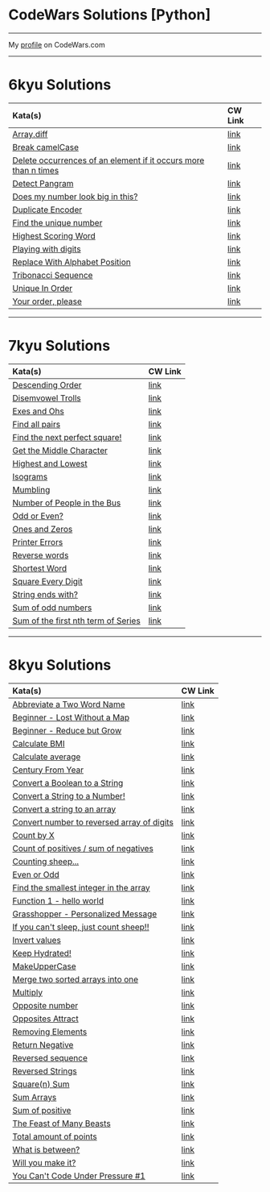 # CodeWars Solutions [Python]
___

My [profile](https://www.codewars.com/users/FargoPVE) on CodeWars.com
___
# 6kyu Solutions
| Kata(s)                                                                                                                                  | CW Link                                                             |
|:-----------------------------------------------------------------------------------------------------------------------------------------|:--------------------------------------------------------------------|
| [Array.diff](https://github.com/FargoPVE/codewars_solution_python/blob/main/6kyuKata/array_diff.md)                          | [link](https://www.codewars.com/kata/523f5d21c841566fde000009)      |
| [Break camelCase](https://github.com/FargoPVE/codewars_solution_python/blob/main/6kyuKata/break_camel_case.md)                          | [link](https://www.codewars.com/kata/5208f99aee097e6552000148)      |
| [Delete occurrences of an element if it occurs more than n times](https://github.com/FargoPVE/codewars_solution_python/blob/main/6kyuKata/delete_occurrences_of_an_element_if_it_occurs_more_than_n_times.md)                          | [link](https://www.codewars.com/kata/554ca54ffa7d91b236000023)      |
| [Detect Pangram](https://github.com/FargoPVE/codewars_solution_python/blob/main/6kyuKata/detect_pangram.md)                          | [link](https://www.codewars.com/kata/545cedaa9943f7fe7b000048)      |
| [Does my number look big in this?](https://github.com/FargoPVE/codewars_solution_python/blob/main/6kyuKata/does_my_number_look_big_in_this.md)                          | [link](https://www.codewars.com/kata/5287e858c6b5a9678200083c)      |
| [Duplicate Encoder](https://github.com/FargoPVE/codewars_solution_python/blob/main/6kyuKata/duplicate_encoder.md)                          | [link](https://www.codewars.com/kata/54b42f9314d9229fd6000d9c)      |
| [Find the unique number](https://github.com/FargoPVE/codewars_solution_python/blob/main/6kyuKata/find_the_unique_number.md)                          | [link](https://www.codewars.com/kata/585d7d5adb20cf33cb000235)      |
| [Highest Scoring Word](https://github.com/FargoPVE/codewars_solution_python/blob/main/6kyuKata/highest_scoring_word.md)                          | [link](https://www.codewars.com/kata/57eb8fcdf670e99d9b000272)      |
| [Playing with digits](https://github.com/FargoPVE/codewars_solution_python/blob/main/6kyuKata/playing_with_digits.md)                          | [link](https://www.codewars.com/kata/5552101f47fc5178b1000050)      |
| [Replace With Alphabet Position](https://github.com/FargoPVE/codewars_solution_python/blob/main/6kyuKata/replace_with_alphabet_position.md)                          | [link](https://www.codewars.com/kata/546f922b54af40e1e90001da)      |
| [Tribonacci Sequence](https://github.com/FargoPVE/codewars_solution_python/blob/main/6kyuKata/tribonacci_sequence.md)                          | [link](https://www.codewars.com/kata/556deca17c58da83c00002db)      |
| [Unique In Order](https://github.com/FargoPVE/codewars_solution_python/blob/main/6kyuKata/unique_In_order.md)                          | [link](https://www.codewars.com/kata/54e6533c92449cc251001667)      |
| [Your order, please](https://github.com/FargoPVE/codewars_solution_python/blob/main/6kyuKata/your_order_please.md)                          | [link](https://www.codewars.com/kata/55c45be3b2079eccff00010f)      |
___

# 7kyu Solutions
| Kata(s)                                                                                                                                  | CW Link                                                             |
|:-----------------------------------------------------------------------------------------------------------------------------------------|:--------------------------------------------------------------------|
| [Descending Order](https://github.com/FargoPVE/codewars_solution_python/blob/main/7kyuKata/descending_order.md)                          | [link](https://www.codewars.com/kata/5467e4d82edf8bbf40000155)      |
| [Disemvowel Trolls](https://github.com/FargoPVE/codewars_solution_python/blob/main/7kyuKata/disemvowel_trolls.md)                        | [link](https://www.codewars.com/kata/52fba66badcd10859f00097e)      |
| [Exes and Ohs](https://github.com/FargoPVE/codewars_solution_python/blob/main/7kyuKata/exes_and_ohs.md)                                  | [link](https://www.codewars.com/kata/55908aad6620c066bc00002a)      |
| [Find all pairs](https://github.com/FargoPVE/codewars_solution_python/blob/main/7kyuKata/find_all_pairs.md)                              | [link](https://www.codewars.com/kata/5c55ad8c9d76d41a62b4ede3)      |
| [Find the next perfect square!](https://github.com/FargoPVE/codewars_solution_python/blob/main/7kyuKata/find_the_next_perfect_square.md) | [link](https://www.codewars.com/kata/56269eb78ad2e4ced1000013)      |
| [Get the Middle Character](https://github.com/FargoPVE/codewars_solution_python/blob/main/7kyuKata/get_the_middle_character.md)          | [link](https://www.codewars.com/kata/56747fd5cb988479af000028)      |
| [Highest and Lowest](https://github.com/FargoPVE/codewars_solution_python/blob/main/7kyuKata/highest_and_lowest.md)                      | [link](https://www.codewars.com/kata/554b4ac871d6813a03000035)      |
| [Isograms](https://github.com/FargoPVE/codewars_solution_python/blob/main/7kyuKata/isograms.md)                                          | [link](https://www.codewars.com/kata/54ba84be607a92aa900000f1)      |
| [Mumbling](https://github.com/FargoPVE/codewars_solution_python/blob/main/7kyuKata/mumbling.md)                                          | [link](https://www.codewars.com/kata/5667e8f4e3f572a8f2000039)      |
| [Number of People in the Bus](https://github.com/FargoPVE/codewars_solution_python/blob/main/7kyuKata/number_of_people_in_the_bus.md)    | [link](https://www.codewars.com/kata/5648b12ce68d9daa6b000099)      |
| [Odd or Even?](https://github.com/FargoPVE/codewars_solution_python/blob/main/7kyuKata/odd_or_even.md)                              | [link](https://www.codewars.com/kata/5949481f86420f59480000e7)      |
| [Ones and Zeros](https://github.com/FargoPVE/codewars_solution_python/blob/main/7kyuKata/ones_and_zeros.md)                          | [link](https://www.codewars.com/kata/578553c3a1b8d5c40300037c)      |
| [Printer Errors](https://github.com/FargoPVE/codewars_solution_python/blob/main/7kyuKata/printer_errors.md)                          | [link](https://www.codewars.com/kata/56541980fa08ab47a0000040)      |
| [Reverse words](https://github.com/FargoPVE/codewars_solution_python/blob/main/7kyuKata/reverse_words.md)                          | [link](https://www.codewars.com/kata/5259b20d6021e9e14c0010d4)      |
| [Shortest Word](https://github.com/FargoPVE/codewars_solution_python/blob/main/7kyuKata/shortest_word.md)                          | [link](https://www.codewars.com/kata/57cebe1dc6fdc20c57000ac9)      |
| [Square Every Digit](https://github.com/FargoPVE/codewars_solution_python/blob/main/7kyuKata/square_every_digit.md)                          | [link](https://www.codewars.com/kata/546e2562b03326a88e000020)      |
| [String ends with?](https://github.com/FargoPVE/codewars_solution_python/blob/main/7kyuKata/string_ends_with.md)                          | [link](https://www.codewars.com/kata/51f2d1cafc9c0f745c00037d)      |
| [Sum of odd numbers](https://github.com/FargoPVE/codewars_solution_python/blob/main/7kyuKata/sum_of_odd_numbers.md)                          | [link](https://www.codewars.com/kata/55fd2d567d94ac3bc9000064)      |
| [Sum of the first nth term of Series](https://github.com/FargoPVE/codewars_solution_python/blob/main/7kyuKata/sum_of_the_first_nth_term_of_series.md)                          | [link](https://www.codewars.com/kata/555eded1ad94b00403000071)      |
___
# 8kyu Solutions

| Kata(s)                                                                                                                                                                  | CW Link                                                                  |
|:-------------------------------------------------------------------------------------------------------------------------------------------------------------------------|:-------------------------------------------------------------------------|
| [Abbreviate a Two Word Name](https://github.com/FargoPVE/codewars_solution_python/blob/main/8kyuKata/abbreviate_a_two_word_name.md)                                      | [link](https://www.codewars.com/kata/57eadb7ecd143f4c9c0000a3)           |
| [Beginner - Lost Without a Map](https://github.com/FargoPVE/codewars_solution_python/blob/main/8kyuKata/beginner_lost_without_a_map.md)                                  | [link](https://www.codewars.com/kata/57f781872e3d8ca2a000007e)           |
| [Beginner - Reduce but Grow](https://github.com/FargoPVE/codewars_solution_python/blob/main/8kyuKata/beginner_reduce_but_grow.md)                                        | [link](https://www.codewars.com/kata/57f780909f7e8e3183000078)           |
| [Calculate BMI](https://github.com/FargoPVE/codewars_solution_python/blob/main/8kyuKata/calculate_BMI.md)                                                                | [link](https://www.codewars.com/kata/57a429e253ba3381850000fb)           |
| [Calculate average](https://github.com/FargoPVE/codewars_solution_python/blob/main/8kyuKata/calculate_average.md)                                                        | [link](https://www.codewars.com/kata/57a2013acf1fa5bfc4000921)           |
| [Century From Year](https://github.com/FargoPVE/codewars_solution_python/blob/main/8kyuKata/century_from_year.md)                                                        | [link](https://www.codewars.com/kata/5a3fe3dde1ce0e8ed6000097)           |
| [Convert a Boolean to a String](https://github.com/FargoPVE/codewars_solution_python/blob/main/8kyuKata/convert_a_boolean_to_a_string.md)                                | [link](https://www.codewars.com/kata/551b4501ac0447318f0009cd)           |
| [Convert a String to a Number!](https://github.com/FargoPVE/codewars_solution_python/blob/main/8kyuKata/convert_a_string_to_a_number.md)                                 | [link](https://www.codewars.com/kata/544675c6f971f7399a000e79)           |
| [Convert a string to an array](https://github.com/FargoPVE/codewars_solution_python/blob/main/8kyuKata/convert_a_string_to_an_array.md)                                  | [link](https://www.codewars.com/kata/57e76bc428d6fbc2d500036d)           |
| [Convert number to reversed array of digits](https://github.com/FargoPVE/codewars_solution_python/blob/main/8kyuKata/convert_number_to_reversed_array_of_digits.md)      | [link](https://www.codewars.com/kata/5583090cbe83f4fd8c000051)           |
| [Count by X](https://github.com/FargoPVE/codewars_solution_python/blob/main/8kyuKata/count_by_x.md)                                                                      | [link](https://www.codewars.com/kata/5513795bd3fafb56c200049e)           |
| [Count of positives / sum of negatives](https://github.com/FargoPVE/codewars_solution_python/blob/main/8kyuKata/count_of_positives_sum_of_negatives.md)                  | [link](https://www.codewars.com/kata/576bb71bbbcf0951d5000044)           |
| [Counting sheep...](https://github.com/FargoPVE/codewars_solution_python/blob/main/8kyuKata/counting_sheep.md)                                                           | [link](https://www.codewars.com/kata/54edbc7200b811e956000556)           |
| [Even or Odd](https://github.com/FargoPVE/codewars_solution_python/blob/main/8kyuKata/even_or_odd.md)                                                                    | [link](https://www.codewars.com/kata/53da3dbb4a5168369a0000fe)           |
| [Find the smallest integer in the array](https://github.com/FargoPVE/codewars_solution_python/blob/main/8kyuKata/find_the_smallest_integer_in_the_array.md)              | [link](https://www.codewars.com/kata/55a2d7ebe362935a210000b2)           |
| [Function 1 - hello world](https://github.com/FargoPVE/codewars_solution_python/blob/main/8kyuKata/function_1_hello%20world.md)                                          | [link](https://www.codewars.com/kata/523b4ff7adca849afe000035)           |
| [Grasshopper - Personalized Message](https://github.com/FargoPVE/codewars_solution_python/blob/main/8kyuKata/grasshopper_personalized_message.md)                        | [link](https://www.codewars.com/kata/5772da22b89313a4d50012f7)           |
| [If you can't sleep, just count sheep!!](https://github.com/FargoPVE/codewars_solution_python/blob/main/8kyuKata/if_you_cant_sleep_just_count_sheep.md)                  | [link](https://www.codewars.com/kata/5b077ebdaf15be5c7f000077)           |
| [Invert values](https://github.com/FargoPVE/codewars_solution_python/blob/main/8kyuKata/invert_values.md)                                                                | [link](https://www.codewars.com/kata/5899dc03bc95b1bf1b0000ad)           |
| [Keep Hydrated!](https://github.com/FargoPVE/codewars_solution_python/blob/main/8kyuKata/keep_hydrated.md)                                                               | [link](https://www.codewars.com/kata/582cb0224e56e068d800003c)           |
| [MakeUpperCase](https://github.com/FargoPVE/codewars_solution_python/blob/main/8kyuKata/make_upper_case.md)                                                              | [link](https://www.codewars.com/kata/57a0556c7cb1f31ab3000ad7)           |
| [Merge two sorted arrays into one](https://github.com/FargoPVE/codewars_solution_python/blob/main/8kyuKata/merge_two_sorted_arrays_into_one.md)                          | [link](https://www.codewars.com/kata/5899642f6e1b25935d000161)           |
| [Multiply](https://github.com/FargoPVE/codewars_solution_python/blob/main/8kyuKata/multiply.md)                                                                          | [link](https://www.codewars.com/kata/50654ddff44f800200000004)           |
| [Opposite number](https://github.com/FargoPVE/codewars_solution_python/blob/main/8kyuKata/opposite_number.md)                                                            | [link](https://www.codewars.com/kata/56dec885c54a926dcd001095)           |
| [Opposites Attract](https://github.com/FargoPVE/codewars_solution_python/blob/main/8kyuKata/opposites_attract.md)                                                        | [link](https://www.codewars.com/kata/555086d53eac039a2a000083)           |
| [Removing Elements](https://github.com/FargoPVE/codewars_solution_python/blob/main/8kyuKata/removing_elements.md)                                                        | [link](https://www.codewars.com/kata/5769b3802ae6f8e4890009d2)           |
| [Return Negative](https://github.com/FargoPVE/codewars_solution_python/blob/main/8kyuKata/return_negative.md)                                                            | [link](https://www.codewars.com/kata/55685cd7ad70877c23000102)           |
| [Reversed sequence](https://github.com/FargoPVE/codewars_solution_python/blob/main/8kyuKata/reversed_sequence.md)                                                        | [link](https://www.codewars.com/kata/5a00e05cc374cb34d100000d)           |
| [Reversed Strings](https://github.com/FargoPVE/codewars_solution_python/blob/main/8kyuKata/reversed_strings.md)                                                          | [link](https://www.codewars.com/kata/5168bb5dfe9a00b126000018)           |
| [Square(n) Sum](https://github.com/FargoPVE/codewars_solution_python/blob/main/8kyuKata/square(n)_sum.md)                                                                | [link](https://www.codewars.com/kata/515e271a311df0350d00000f)           |
| [Sum Arrays](https://github.com/FargoPVE/codewars_solution_python/blob/main/8kyuKata/sum_arrays.md)                                                                      | [link](https://www.codewars.com/kata/53dc54212259ed3d4f00071c/python)    |
| [Sum of positive](https://github.com/FargoPVE/codewars_solution_python/blob/main/8kyuKata/sum_of_positive.md)                                                            | [link](https://www.codewars.com/kata/5715eaedb436cf5606000381)           |
| [The Feast of Many Beasts](https://github.com/FargoPVE/codewars_solution_python/blob/main/8kyuKata/the_feast_of_many_beasts.md)                                          | [link](https://www.codewars.com/kata/5aa736a455f906981800360d)           |
| [Total amount of points](https://github.com/FargoPVE/codewars_solution_python/blob/main/8kyuKata/total_amount_of_points.md)                                              | [link](https://www.codewars.com/kata/5bb904724c47249b10000131)           |
| [What is between?](https://github.com/FargoPVE/codewars_solution_python/blob/main/8kyuKata/what_is_between%3F.md)                                                        | [link](https://www.codewars.com/kata/55ecd718f46fba02e5000029)           |
| [Will you make it?](https://github.com/FargoPVE/codewars_solution_python/blob/main/8kyuKata/will_you_make_it.md)                                                         | [link](https://www.codewars.com/kata/5861d28f124b35723e00005e)           |
| [You Can't Code Under Pressure #1](https://github.com/FargoPVE/codewars_solution_python/blob/main/8kyuKata/you_cant_code_under_pressure_1.md)                            | [link](https://www.codewars.com/kata/53ee5429ba190077850011d4)           |



